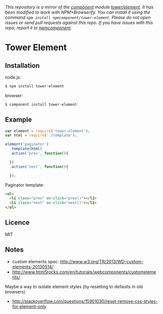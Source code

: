 *This repository is a mirror of the [component](http://component.io) module [tower/element](http://github.com/tower/element). It has been modified to work with NPM+Browserify. You can install it using the command `npm install npmcomponent/tower-element`. Please do not open issues or send pull requests against this repo. If you have issues with this repo, report it to [npmcomponent](https://github.com/airportyh/npmcomponent).*
# Tower Element

## Installation

node.js:

```bash
$ npm install tower-element
```

browser:

```bash
$ component install tower-element
```

## Example

```js
var element = require('tower-element');
var html = require('./template');

element('paginator')
  .template(html)
  .action('prev', function(){

  })
  .action('next', function(){

  });
```

Paginator template:

```html
<ul>
  <li class="prev" on-click="prev()"></li>
  <li class="next" on-click="next()"></li>
</ul>
```

## Licence

MIT

## Notes

- custom elements spec: http://www.w3.org/TR/2013/WD-custom-elements-20130514/
- http://www.html5rocks.com/en/tutorials/webcomponents/customelements/

Maybe a way to isolate element styles (by resetting to defaults in old browsers)

- http://stackoverflow.com/questions/15901030/reset-remove-css-styles-for-element-only